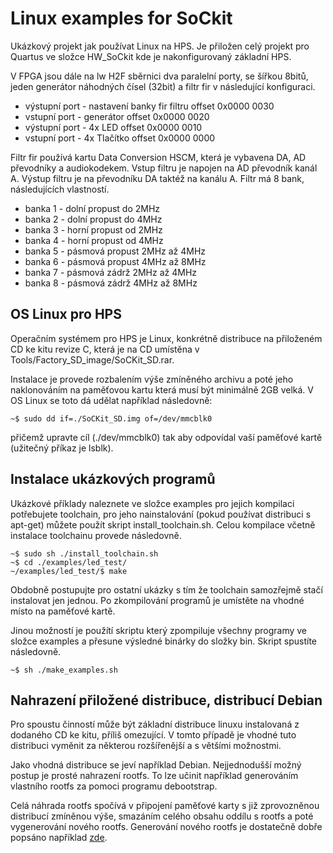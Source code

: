 Linux examples for SoCkit
==========
	
Ukázkový projekt jak používat Linux na HPS. Je přiložen celý projekt
pro Quartus ve složce HW_SoCkit kde je nakonfigurovaný základní HPS.

V FPGA jsou dále na lw H2F sběrnici dva paralelní porty, se šířkou 
8bitů, jeden generátor náhodných čísel (32bit) a filtr fir v následující
konfiguraci.

* výstupní port - nastavení banky fir filtru offset 0x0000 0030
* vstupní port	- generátor		offset 0x0000 0020
* výstupní port - 4x LED  		offset 0x0000 0010
* vstupní port	- 4x Tlačítko	offset 0x0000 0000	

Filtr fir používá kartu Data Conversion HSCM, která je vybavena DA, AD
převodníky a audiokodekem. Vstup filtru je napojen na AD převodník kanál
A. Výstup filtru je na převodníku DA taktéž na kanálu A. Filtr má 8 bank,
následujících vlastností.

* banka 1 - dolní propust do 2MHz
* banka 2 - dolní propust do 4MHz
* banka 3 - horní propust od 2MHz
* banka 4 - horní propust od 4MHz
* banka 5 - pásmová propust 2MHz až 4MHz
* banka 6 - pásmová propust 4MHz až 8MHz
* banka 7 - pásmová zádrž 2MHz až 4MHz
* banka 8 - pásmová zádrž 4MHz až 8MHz 

OS Linux pro HPS
--------------

Operačním systémem pro HPS je Linux, konkrétně distribuce na 
přiloženém CD ke kitu revize C, která je na CD umístěna v 
Tools/Factory_SD_image/SoCKit_SD.rar. 

Instalace je provede rozbalením výše zmíněného archivu a poté jeho 
naklonováním na paměťovou kartu která musí být minimálně 2GB velká. V
OS Linux se toto dá udělat například následovně:

	~$ sudo dd if=./SoCKit_SD.img of=/dev/mmcblk0
	
přičemž upravte cíl (./dev/mmcblk0) tak aby odpovídal vaší paměťové 
kartě (užitečný příkaz je lsblk).

Instalace ukázkových programů
--------------

Ukázkové příklady naleznete ve složce examples pro jejich kompilaci
potřebujete toolchain, pro jeho nainstalování (pokud používat distribuci
s apt-get) můžete použít skript install_toolchain.sh. Celou kompilace 
včetně instalace toolchainu provede následovně.

	~$ sudo sh ./install_toolchain.sh
	~$ cd ./examples/led_test/
	~/examples/led_test/$ make
	
Obdobně postupujte pro ostatní ukázky s tím že toolchain samozřejmě stačí
instalovat jen jednou. Po zkompilování programů je umístěte na vhodné 
místo na paměťové kartě.

Jinou možností je použítí skriptu který zpompiluje všechny programy ve
složce examples a přesune výsledné binárky do složky bin. Skript spustíte
následovně.

	~$ sh ./make_examples.sh

Nahrazení přiložené distribuce, distribucí Debian
---------------

Pro spoustu činností může být základní distribuce linuxu instalovaná
z dodaného CD ke kitu, příliš omezující. V tomto případě je vhodné
tuto distribuci vyměnit za některou rozšířenější a s většími možnostmi.

Jako vhodná distribuce se jeví například Debian. Nejjednodušší možný
postup je prosté nahrazení rootfs. To lze učinit například generováním
vlastního rootfs za pomoci programu debootstrap. 

Celá náhrada rootfs spočívá v připojení paměťové karty s již zprovozněnou
distribucí zmíněnou výše, smazáním celého obsahu oddílu s rootfs a poté
vygenerování nového rootfs. Generování nového rootfs je dostatečně dobře popsáno
například [zde](https://olimex.wordpress.com/2014/07/21/how-to-create-bare-minimum-debian-wheezy-rootfs-from-scratch/).
